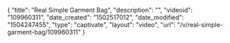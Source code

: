 {
    "title": "Real Simple Garment Bag",
    "description": "",
    "videoid": "109960311",
    "date_created": "1502517012",
    "date_modified": "1504247455",
    "type": "captivate",
    "layout": "video",
    "url": "\/v\/real-simple-garment-bag\/109960311"
}